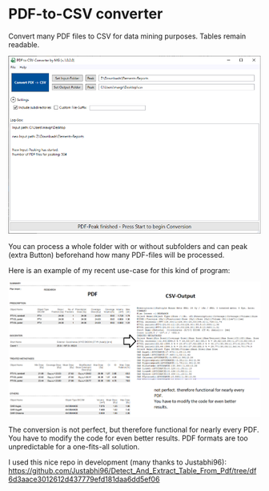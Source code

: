# PDF-to-CSV converter
Convert many PDF files to CSV for data mining purposes. Tables remain readable.

![Test Image 6](https://github.com/Kiragroh/PDF-to-CSV_GUI-Converter/blob/main/PDFtoCSVconverter/debug/GUI-Screenshot.PNG)

You can process a whole folder with or without subfolders and can peak (extra Button) beforehand how many PDF-files will be processed.

Here is an example of my recent use-case for this kind of program:

![Test Image 6](https://github.com/Kiragroh/PDF-to-CSV_GUI-Converter/blob/main/PDFtoCSVconverter/debug/Comparison.PNG)

The conversion is not perfect, but therefore functional for nearly every PDF. You have to modify the code for even better results. PDF formats are too unpredictable for a one-fits-all solution.

I used this nice repo in development (many thanks to Justabhi96): https://github.com/Justabhi96/Detect_And_Extract_Table_From_Pdf/tree/df6d3aace3012612d437779efd181daa6dd5ef06
